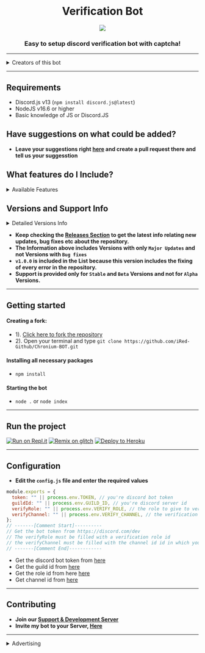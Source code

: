 <h1 align="center"> Verification Bot  </h1>
<p align="center">

  <img src="https://images.discordapp.net/avatars/612562527615844364/fc9c00662de3a5a417d49960741815fa.png?size=512">

</a>
</p>
<h3 align="center">Easy to setup discord verification bot with captcha!</h3>

***

<details><summary>Creators of this bot</summary>
<img src="https://cdn.discordapp.com/" alt="iRed">
</details>

---

## Requirements
- Discord.js v13 (`npm install discord.js@latest`)
- NodeJS v16.6 or higher
- Basic knowledge of JS or Discord.JS

## Have suggestions on what could be added?
- **Leave your suggestions right [here](https://github.com/Aurea6/Verification-BOT/pulls) and create a pull request there and tell us your suggesstion**

## What features do I Include?

<details><summary>Available Features</summary>

| Features             | Availability |
| -------------------- | ------------ |
| Captcha with image | ✅ |

</details>

## Versions and Support Info

<details><summary>Detailed Versions Info</summary>

|              My Versions                           | Support Status |
| ------------------------------------------------------ | -------------- |
| v1.0.0-stable (added buttons)             |       Available       |

</details>

- **Keep checking the [Releases Section](https://github.com/Aurea6/Verification-BOT/releases) to get the latest info relating new updates, bug fixes etc about the repository.**
- **The Information above includes Versions with only `Major Updates` and not Versions with `Bug fixes`**
- **`v1.0.0` is included in the List because this version includes the fixing of every error in the repository.**
- **Support is provided only for `Stable` and `Beta` Versions and not for `Alpha` Versions.**

---

## Getting started
#### Creating a fork:
- 1). [Click here to fork the repository](https://github.com/Aurea6/Verification-BOT)
- 2). Open your terminal and type `git clone https://github.com/iRed-Github/Chronium-BOT.git`
#### Installing all necessary packages
- `npm install`
#### Starting the bot
- `node .` or `node index` 

---
## Run the project
[![Run on Repl.it](https://cdn.discordapp.com/attachments/911214420405919814/989043103010783272/run_on_replit.png)](https://replit.com/github/Aurea6/Verification-BOT)
[![Remix on glitch](https://cdn.discordapp.com/attachments/911214420405919814/989047753139187712/remix_on_glitch.png)](https://glitch.com/edit/#!/import/github/Aurea6/Verification-BOT)
[![Deploy to Heroku](https://cdn.discordapp.com/attachments/911214420405919814/989049316779896862/deploy_to_heroku.png)](https://heroku.com/deploy?template=https://github.com/Aurea6/Verification-BOT)

***
## Configuration
- **Edit the `config.js` file and enter the  required values**
```js
module.exports = {
  token: "" || process.env.TOKEN, // you're discord bot token
  guildId: "" || process.env.GUILD_ID, // you're discord server id
  verifyRole: "" || process.env.VERIFY_ROLE, // the role to give to verified person
  verifyChannel: "" || process.env.VERIFY_CHANNEL, // the verification channel id
};
// -------[Comment Start]----------
// Get the bot token from https://discord.com/dev
// The verifyRole must be filled with a verification role id
// the verifyChannel must be filled with the channel id id in which you want the verification message to appear
// -------[Comment End]------------
```
- Get the discord bot token from [here](https://discord.com/dev)
- Get the guild id from [here](https://youtu.be/NLWtSHWKbAI)
- Get the role id from here [here](https://youtu.be/Xme4lBvrCN8)
- Get channel id from [here](https://youtu.be/YjiQ7CajAgg)
---

## Contributing
- **Join our [Support & Development Server](https://dsc.gg/idk-development)**
- **Invite my bot to your Server, [Here](https://dsc.gg/chronium-bot)**

***

<details><summary>Advertising</summary>
  
  [Bot-Hosting.net](https://bot-hosting.net) - It is a discord bot hosting service which hosts your discord bots on their vps servers for free of cost and is also 24/7 online with 0 cost
[![Bot-Hosting | Best free discord bot hosting service](https://images-ext-1.discordapp.net/external/9UfX7_aitHTgnSI5xOmrKQC7NMxhUcmjKZsnaHCHjJ8/%3Fsize%3D2048/https/cdn.discordapp.com/banners/884145104401608735/f320acbfaf316f229eba6dcf71d11e61.webp)](https://bot-hosting.net)


***

## *If you liked this code make sure to Star ⭐ This resporitory!*
